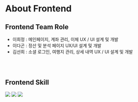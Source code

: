 # About Frontend

## Frontend Team Role

- 이희정 : 메인페이지, 계좌 관리, 이체 UX / UI 설계 및 개발
- 이다곤 : 정산 및 분석 페이지 UX/UI 설계 및 개발
- 김선희 : 소셜 로그인, 여행지 관리, 상세 내역 UX / UI 설계 및 개발

<br /><br />

## Frontend Skill

<img src="https://img.shields.io/badge/React-61DAFB?style=flat&logo=React&logoColor=white"/>
<img src="https://img.shields.io/badge/TypeScript-3178C6?style=flat&logo=typescript&logoColor=white"/>
<img src="https://img.shields.io/badge/Recoil-3578E5?style=flat&logo=recoil&logoColor=white"/>
<br /><br />
<br /><br />
